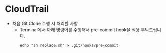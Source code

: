 # CloudTrail

* 처음 Git Clone 수행 시 처리할 사항
  * Terminal에서 아래 명령어를 수행해서 pre-commit hook을 적용 부탁드립니다.
      ```
      echo "sh replace.sh" > .git/hooks/pre-commit
      ```
